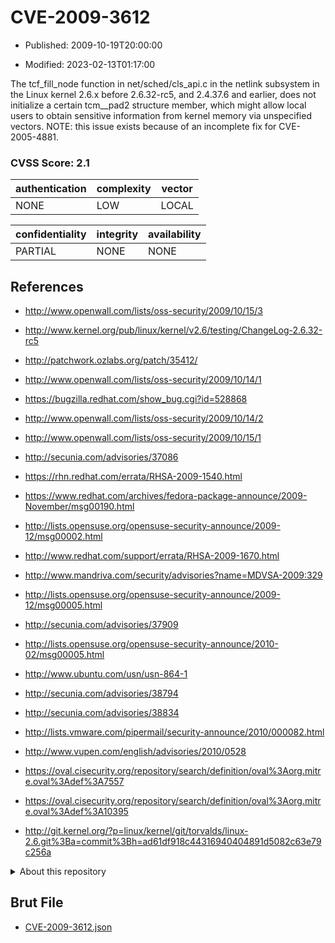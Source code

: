 # CVE-2009-3612

- Published: 2009-10-19T20:00:00

- Modified: 2023-02-13T01:17:00

The tcf_fill_node function in net/sched/cls_api.c in the netlink subsystem in the Linux kernel 2.6.x before 2.6.32-rc5, and 2.4.37.6 and earlier, does not initialize a certain tcm__pad2 structure member, which might allow local users to obtain sensitive information from kernel memory via unspecified vectors. NOTE: this issue exists because of an incomplete fix for CVE-2005-4881.

### CVSS Score: **2.1**

| authentication | complexity | vector |
| --- | --- | --- |
| NONE | LOW | LOCAL |

| confidentiality | integrity | availability |
| --- | --- | --- |
| PARTIAL | NONE | NONE |

## References

* http://www.openwall.com/lists/oss-security/2009/10/15/3

* http://www.kernel.org/pub/linux/kernel/v2.6/testing/ChangeLog-2.6.32-rc5

* http://patchwork.ozlabs.org/patch/35412/

* http://www.openwall.com/lists/oss-security/2009/10/14/1

* https://bugzilla.redhat.com/show_bug.cgi?id=528868

* http://www.openwall.com/lists/oss-security/2009/10/14/2

* http://www.openwall.com/lists/oss-security/2009/10/15/1

* http://secunia.com/advisories/37086

* https://rhn.redhat.com/errata/RHSA-2009-1540.html

* https://www.redhat.com/archives/fedora-package-announce/2009-November/msg00190.html

* http://lists.opensuse.org/opensuse-security-announce/2009-12/msg00002.html

* http://www.redhat.com/support/errata/RHSA-2009-1670.html

* http://www.mandriva.com/security/advisories?name=MDVSA-2009:329

* http://lists.opensuse.org/opensuse-security-announce/2009-12/msg00005.html

* http://secunia.com/advisories/37909

* http://lists.opensuse.org/opensuse-security-announce/2010-02/msg00005.html

* http://www.ubuntu.com/usn/usn-864-1

* http://secunia.com/advisories/38794

* http://secunia.com/advisories/38834

* http://lists.vmware.com/pipermail/security-announce/2010/000082.html

* http://www.vupen.com/english/advisories/2010/0528

* https://oval.cisecurity.org/repository/search/definition/oval%3Aorg.mitre.oval%3Adef%3A7557

* https://oval.cisecurity.org/repository/search/definition/oval%3Aorg.mitre.oval%3Adef%3A10395

* http://git.kernel.org/?p=linux/kernel/git/torvalds/linux-2.6.git%3Ba=commit%3Bh=ad61df918c44316940404891d5082c63e79c256a

<details>
<summary>About this repository</summary> 

  This repository is part of the project [Live Hack CVE](https://github.com/Live-Hack-CVE). Main website can be found [www.live-hack.org](https://www.live-hack.org) 
  
  Made by [Sn0wAlice](https://github.com/Sn0wAlice) for the people that care about security and need to have a feed of the latest CVEs. Hope you enjoy it, don't forget to star the repo and follow me on [Twitter](https://twitter.com/Sn0wAlice) and [Github](https://github.com/Sn0wAlice). And that is my [personnal website](https://www.alice-snow.me/)

  - [Home Page](https://github.com/Live-Hack-CVE)
  - [Framework](https://github.com/Live-Hack-CVE/cve-framework)
  - [CVE database](https://github.com/Live-Hack-CVE/full_database)
  - [Changelog](https://github.com/Live-Hack-CVE/Changelog)
</details>

## Brut File

* [CVE-2009-3612.json](https://raw.githubusercontent.com/Live-Hack-CVE/full_database/main/cves/2009/CVE-2009-3612.json)

